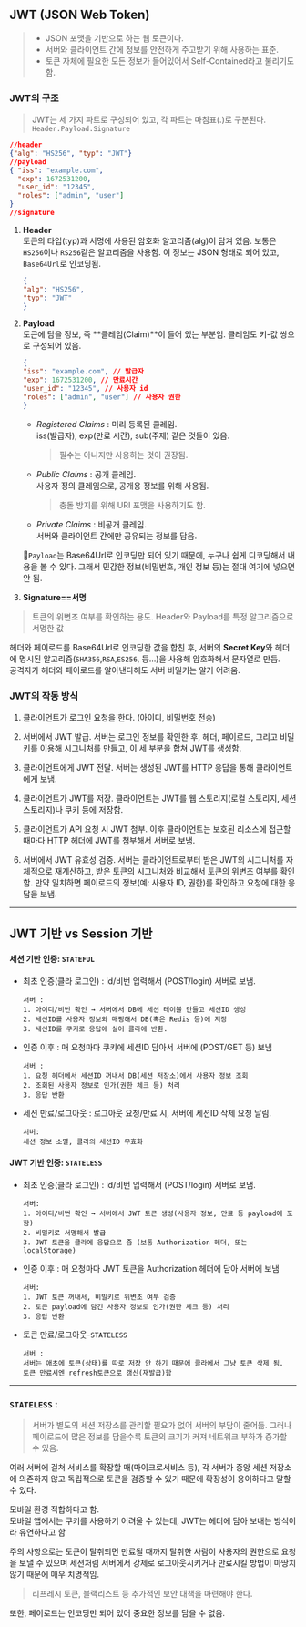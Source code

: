 ## JWT (JSON Web Token)
> - JSON 포맷을 기반으로 하는 웹 토큰이다.
> - 서버와 클라이언트 간에 정보를 안전하게 주고받기 위해 사용하는 표준.
> - 토큰 자체에 필요한 모든 정보가 들어있어서 Self-Contained라고 불리기도 함.


### JWT의 구조

> JWT는 세 가지 파트로 구성되어 있고, 각 파트는 마침표(.)로 구분된다. 
> `Header.Payload.Signature` 
```json
//header
{"alg": "HS256", "typ": "JWT"}
//payload
{ "iss": "example.com",
  "exp": 1672531200,
  "user_id": "12345",
  "roles": ["admin", "user"]
}
//signature

```

1. **Header**  
토큰의 타입(typ)과 서명에 사용된 암호화 알고리즘(alg)이 담겨 있음. 보통은 `HS256`이나 `RS256`같은 알고리즘을 사용함. 이 정보는 JSON 형태로 되어 있고, `Base64Url`로 인코딩됨.  
   
    ```json
    {
    "alg": "HS256",
    "typ": "JWT"
    }
    ```
    
2. **Payload**  
토큰에 담을 정보, 즉 **클레임(Claim)**이 들어 있는 부분임. 클레임도 키-값 쌍으로 구성되어 있음.

    ```json
    {
    "iss": "example.com", // 발급자
    "exp": 1672531200, // 만료시간
    "user_id": "12345", // 사용자 id
    "roles": ["admin", "user"] // 사용자 권한
    }
    ```

   - *Registered Claims* : 미리 등록된 클레임.  
    iss(발급자), exp(만료 시간), sub(주제) 같은 것들이 있음.
        > 필수는 아니지만 사용하는 것이 권장됨.

   - *Public Claims* : 공개 클레임.  
   사용자 정의 클레임으로, 공개용 정보를 위해 사용됨. 
        > 충돌 방지를 위해 URI 포맷을 사용하기도 함.

   - *Private Claims* : 비공개 클레임.  
    서버와 클라이언트 간에만 공유되는 정보를 담음.

    🚨`Payload`는 Base64Url로 인코딩만 되어 있기 때문에, 누구나 쉽게 디코딩해서 내용을 볼 수 있다. 그래서 민감한 정보(비밀번호, 개인 정보 등)는 절대 여기에 넣으면 안 됨.

3. **Signature==서명**
> 토큰의 위변조 여부를 확인하는 용도. Header와 Payload를 특정 알고리즘으로 서명한 값


헤더와 페이로드를 Base64Url로 인코딩한 값을 합친 후, 서버의 **Secret Key**와 헤더에 명시된 알고리즘(`SHA356`,`RSA`,`ES256`, 등...)을 사용해 암호화해서 문자열로 만듬.   
공격자가 헤더와 페이로드를 알아낸다해도 서버 비밀키는 알기 어려움.

### JWT의 작동 방식
1. 클라이언트가 로그인 요청을 한다. (아이디, 비밀번호 전송)

2. 서버에서 JWT 발급. 서버는 로그인 정보를 확인한 후, 헤더, 페이로드, 그리고 비밀 키를 이용해 시그니처를 만들고, 이 세 부분을 합쳐 JWT를 생성함.

3. 클라이언트에게 JWT 전달. 서버는 생성된 JWT를 HTTP 응답을 통해 클라이언트에게 보냄.

3. 클라이언트가 JWT를 저장. 클라이언트는 JWT를 웹 스토리지(로컬 스토리지, 세션 스토리지)나 쿠키 등에 저장함.

4. 클라이언트가 API 요청 시 JWT 첨부. 이후 클라이언트는 보호된 리소스에 접근할 때마다 HTTP 헤더에 JWT를 첨부해서 서버로 보냄.

5. 서버에서 JWT 유효성 검증. 서버는 클라이언트로부터 받은 JWT의 시그니처를 자체적으로 재계산하고, 받은 토큰의 시그니처와 비교해서 토큰의 위변조 여부를 확인함. 만약 일치하면 페이로드의 정보(예: 사용자 ID, 권한)를 확인하고 요청에 대한 응답을 보냄.

---



## JWT 기반 vs Session 기반

#### 세션 기반 인증: `STATEFUL`

  - 최초 인증(클라 로그인) : id/비번 입력해서 (POST/login) 서버로 보냄.  
    ```
    서버 :
    1. 아이디/비번 확인 → 서버에서 DB에 세션 테이블 만들고 세션ID 생성
    2. 세션ID를 사용자 정보와 매핑해서 DB(혹은 Redis 등)에 저장
    3. 세션ID를 쿠키로 응답에 실어 클라에 반환.
    ```
  - 인증 이후 : 매 요청마다 쿠키에 세션ID 담아서 서버에 (POST/GET 등) 보냄 
    ```
    서버 : 
    1. 요청 헤더에서 세션ID 꺼내서 DB(세션 저장소)에서 사용자 정보 조회
    2. 조회된 사용자 정보로 인가(권한 체크 등) 처리
    3. 응답 반환
    ```  
  - 세션 만료/로그아웃 : 로그아웃 요청/만료 시, 서버에 세션ID 삭제 요청 날림.
    ```
    서버: 
    세션 정보 소멸, 클라의 세션ID 무효화
    ```
    
#### JWT 기반 인증:  `STATELESS`  
  - 최초 인증(클라 로그인) : id/비번 입력해서 (POST/login) 서버로 보냄.  
    ``` 
    서버:
    1. 아이디/비번 확인 → 서버에서 JWT 토큰 생성(사용자 정보, 만료 등 payload에 포함)
    2. 비밀키로 서명해서 발급
    3. JWT 토큰을 클라에 응답으로 줌 (보통 Authorization 헤더, 또는 localStorage)
    ```
  - 인증 이후 : 매 요청마다 JWT 토큰을 Authorization 헤더에 담아 서버에 보냄
    ```
    서버:
    1. JWT 토큰 꺼내서, 비밀키로 위변조 여부 검증
    2. 토큰 payload에 담긴 사용자 정보로 인가(권한 체크 등) 처리
    3. 응답 반환
    ```
  - 토큰 만료/로그아웃-`STATELESS`
    ```
    서버 : 
    서버는 애초에 토큰(상태)를 따로 저장 안 하기 때문에 클라에서 그냥 토큰 삭제 됨.
    토큰 만료시엔 refresh토큰으로 갱신(재발급)함
    ```
       
---

### `STATELESS` : 

> 서버가 별도의 세션 저장소를 관리할 필요가 없어 서버의 부담이 줄어듦.
그러나 페이로드에 많은 정보를 담을수록 토큰의 크기가 커져 네트워크 부하가 증가할 수 있음.

여러 서버에 걸쳐 서비스를 확장할 때(마이크로서비스 등), 각 서버가 중앙 세션 저장소에 의존하지 않고 독립적으로 토큰을 검증할 수 있기 때문에 확장성이 용이하다고 말할 수 있다.

모바일 환경 적합하다고 함.  
모바일 앱에서는 쿠키를 사용하기 어려울 수 있는데, JWT는 헤더에 담아 보내는 방식이라 유연하다고 함

주의 사항으로는 토큰이 탈취되면 만료될 때까지 탈취한 사람이 사용자의 권한으로 요청을 보낼 수 있으며 세션처럼 서버에서 강제로 로그아웃시키거나 만료시킬 방법이 마땅치 않기 때문에 매우 치명적임. 
> 리프레시 토큰, 블랙리스트 등 추가적인 보안 대책을 마련해야 한다.  

또한, 페이로드는 인코딩만 되어 있어 중요한 정보를 담을 수 없음.



